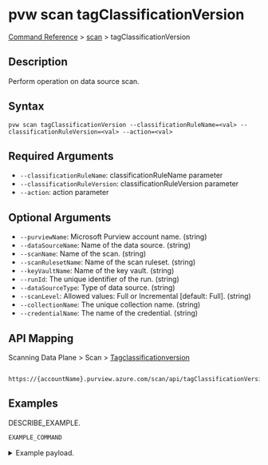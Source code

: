 # pvw scan tagClassificationVersion
[Command Reference](../../../README.md#command-reference) > [scan](./main.md) > tagClassificationVersion

## Description
Perform operation on data source scan.

## Syntax
```
pvw scan tagClassificationVersion --classificationRuleName=<val> --classificationRuleVersion=<val> --action=<val>
```

## Required Arguments
- `--classificationRuleName`: classificationRuleName parameter
- `--classificationRuleVersion`: classificationRuleVersion parameter
- `--action`: action parameter

## Optional Arguments
- `--purviewName`: Microsoft Purview account name. (string)
- `--dataSourceName`: Name of the data source. (string)
- `--scanName`: Name of the scan. (string)
- `--scanRulesetName`: Name of the scan ruleset. (string)
- `--keyVaultName`: Name of the key vault. (string)
- `--runId`: The unique identifier of the run. (string)
- `--dataSourceType`: Type of data source. (string)
- `--scanLevel`: Allowed values: Full or Incremental [default: Full]. (string)
- `--collectionName`: The unique collection name. (string)
- `--credentialName`: The name of the credential. (string)

## API Mapping
Scanning Data Plane > Scan > [Tagclassificationversion]()
```
 https://{accountName}.purview.azure.com/scan/api/tagClassificationVersion
```

## Examples
DESCRIBE_EXAMPLE.
```powershell
EXAMPLE_COMMAND
```
<details><summary>Example payload.</summary>
<p>

```json
PASTE_JSON_HERE
```
</p>
</details>